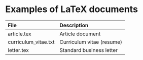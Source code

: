 # Examples of LaTeX documents

| File                 | Description               |
| :---                 | :---                      |
| article.tex          | Article document          |
| curriculum_vitae.txt | Curriculum vitae (resume) |
| letter.tex           | Standard business letter  |
